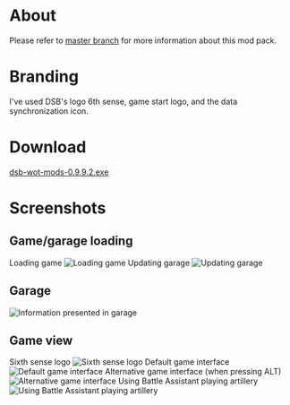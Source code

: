 # About #
Please refer to [master branch](https://github.com/atterdag/atterdag-wot-mods) for more information about this mod pack.

# Branding #
I've used DSB's logo 6th sense, game start logo, and the data synchronization icon.

# Download #
[dsb-wot-mods-0.9.9.2.exe](https://dl.dropboxusercontent.com/u/11915528/wot/dsb-wot-mods-0.9.9.2.exe)

# Screenshots #
## Game/garage loading ##
Loading game
![Loading game](https://raw.githubusercontent.com/atterdag/atterdag-wot-mods/dsb/dsb-wot-mods/screenshots/loading.jpg)
Updating garage
![Updating garage](https://raw.githubusercontent.com/atterdag/atterdag-wot-mods/dsb/dsb-wot-mods/screenshots/updating.jpg)
## Garage ##
![Information presented in garage](https://raw.githubusercontent.com/atterdag/atterdag-wot-mods/dsb/dsb-wot-mods/screenshots/garage.jpg)
## Game view ##
Sixth sense logo
![Sixth sense logo](https://raw.githubusercontent.com/atterdag/atterdag-wot-mods/dsb/dsb-wot-mods/screenshots/sixthsense.jpg)
Default game interface
![Default game interface](https://raw.githubusercontent.com/atterdag/atterdag-wot-mods/dsb/dsb-wot-mods/screenshots/default.jpg)
Alternative game interface (when pressing ALT)
![Alternative game interface](https://raw.githubusercontent.com/atterdag/atterdag-wot-mods/dsb/dsb-wot-mods/screenshots/alternative.jpg)
Using Battle Assistant playing artillery
![Using Battle Assistant playing artillery](https://raw.githubusercontent.com/atterdag/atterdag-wot-mods/dsb/dsb-wot-mods/screenshots/battleassistant.jpg)
